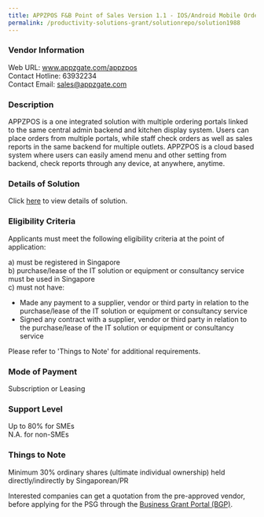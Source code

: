 ```yaml
---
title: APPZPOS F&B Point of Sales Version 1.1 - IOS/Android Mobile Ordering System
permalink: /productivity-solutions-grant/solutionrepo/solution1988
---
```


### Vendor Information
Web URL: www.appzgate.com/appzpos <br>Contact Hotline: 63932234 <br>Contact Email: sales@appzgate.com <br>

### Description

APPZPOS is a one integrated solution with multiple ordering portals linked to the same central admin backend and kitchen display system. Users can place orders from multiple portals, while staff check orders as well as sales reports in the same backend for multiple outlets. APPZPOS is a cloud based system where users can easily amend menu and other setting from backend, check reports through any device, at anywhere, anytime.

### Details of Solution

Click <a href='https://www.gobusiness.gov.sg/images/psg/APPZGATE_20200613_Desensitised_Annex_3_Part_2.pdf' target='_blank'>here</a> to view details of solution.

### Eligibility Criteria

Applicants must meet the following eligibility criteria at the point of application:

a) must be registered in Singapore <br>
b) purchase/lease of the IT solution or equipment or consultancy service must be used in Singapore <br>
c) must not have:
- Made any payment to a supplier, vendor or third party in relation to the purchase/lease of the IT solution or equipment or consultancy service
- Signed any contract with a supplier, vendor or third party in relation to the purchase/lease of the IT solution or equipment or consultancy service

Please refer to 'Things to Note' for additional requirements.

### Mode of Payment
Subscription or Leasing

### Support Level
Up to 80% for SMEs <br>
N.A. for non-SMEs

### Things to Note
Minimum 30% ordinary shares (ultimate individual ownership) held directly/indirectly by Singaporean/PR

Interested companies can get a quotation from the pre-approved vendor, before applying for the PSG through the <a target='_blank' href='https://www.businessgrants.gov.sg/'>Business Grant Portal (BGP)</a>.
